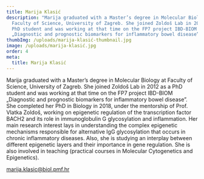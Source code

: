 ```yaml
---
title: Marija Klasić
description: "Marija graduated with a Master’s degree in Molecular Biology at
  Faculty of Science, University of Zagreb. She joined Zoldoš Lab in 2012 as a
  PhD student and was working at that time on the FP7 project IBD-BIOM
  „Diagnostic and prognostic biomarkers for inflammatory bowel disease”. "
thumbImg: /uploads/marija-klasić-thumbnail.jpg
image: /uploads/marija-klasić.jpg
order: 4
meta:
  title: Marija Klasić
---
```

Marija graduated with a Master’s degree in Molecular Biology at Faculty of Science, University of Zagreb. She joined Zoldoš Lab in 2012 as a PhD student and was working at that time on the FP7 project IBD-BIOM „Diagnostic and prognostic biomarkers for inflammatory bowel disease”. She completed her PhD in Biology in 2018, under the mentorship of Prof. Vlatka Zoldoš, working on epigenetic regulation of the transcription factor BACH2 and its role in immunoglobulin G glycosylation and inflammation. Her main research interest lays in understanding the complex epigenetic mechanisms responsible for alternative IgG glycosylation that occurs in chronic inflammatory diseases. Also, she is studying an interplay between different epigenetic layers and their importance in gene regulation. She is also involved in teaching (practical courses in Molecular Cytogenetics and Epigenetics).

marija.klasic@biol.pmf.hr
